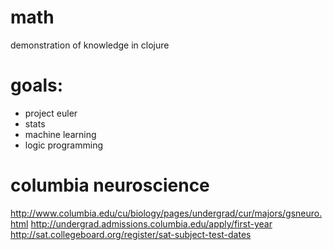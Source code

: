 math
====

demonstration of knowledge in clojure

goals:
====
- project euler
- stats
- machine learning
- logic programming

columbia neuroscience
==
http://www.columbia.edu/cu/biology/pages/undergrad/cur/majors/gsneuro.html
http://undergrad.admissions.columbia.edu/apply/first-year
http://sat.collegeboard.org/register/sat-subject-test-dates
